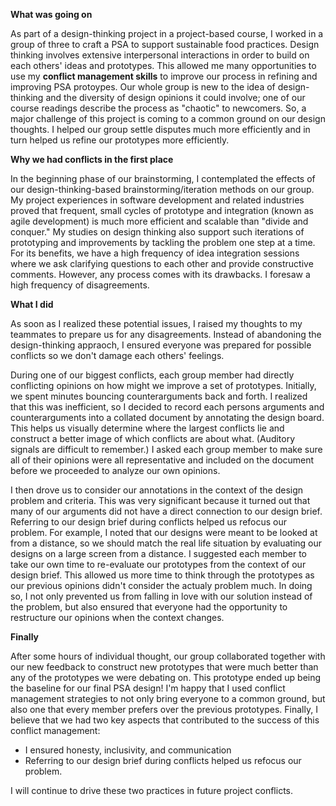 **What was going on**

As part of a design-thinking project in a project-based course, I worked in a group of three to craft a PSA to support sustainable food practices. Design thinking involves extensive interpersonal interactions in order to build on each others' ideas and prototypes. This allowed me many opportunities to use my **conflict management skills** to improve our process in refining and improving PSA protoypes. Our whole group is new to the idea of design-thinking and the diversity of design opinions it could involve; one of our course readings describe the process as "chaotic" to newcomers. So, a major challenge of this project is coming to a common ground on our design thoughts. I helped our group settle disputes much more efficiently and in turn helped us refine our prototypes more efficiently.

**Why we had conflicts in the first place**

In the beginning phase of our brainstorming, I contemplated the effects of our design-thinking-based brainstorming/iteration methods on our group. My project experiences in software development and related industries proved that frequent, small cycles of prototype and integration (known as agile development) is much more efficient and scalable than "divide and conquer." My studies on design thinking also support such iterations of prototyping and improvements by tackling the problem one step at a time. For its benefits, we have a high frequency of idea integration sessions where we ask clarifying questions to each other and provide constructive comments. However, any process comes with its drawbacks. I foresaw a high frequency of disagreements. 

**What I did**

As soon as I realized these potential issues, I raised my thoughts to my teammates to prepare us for any disagreements. Instead of abandoning the design-thinking appraoch, I ensured everyone was prepared for possible conflicts so we don't damage each others' feelings.

During one of our biggest conflicts, each group member had directly conflicting opinions on how might we improve a set of prototypes. Initially, we spent minutes bouncing counterarguments back and forth. I realized that this was inefficient, so I decided to record each persons arguments and counterarguments into a collated document by annotating the design board. This helps us visually determine where the largest conflicts lie and construct a better image of which conflicts are about what. (Auditory signals are difficult to remember.) I asked each group member to make sure all of their opinions were all representative and included on the document before we proceeded to analyze our own opinions. 

I then drove us to consider our annotations in the context of the design problem and criteria. This was very significant because it turned out that many of our arguments did not have a direct connection to our design brief. Referring to our design brief during conflicts helped us refocus our problem. For example, I noted that our designs were meant to be looked at from a distance, so we should match the real life situation by evaluating our designs on a large screen from a distance. I suggested each member to take our own time to re-evaluate our prototypes from the context of our design brief. This allowed us more time to think through the prototypes as our previous opinions didn't consider the actualy problem much. In doing so, I not only prevented us from falling in love with our solution instead of the problem, but also ensured that everyone had the opportunity to restructure our opinions when the context changes.

**Finally**

After some hours of individual thought, our group collaborated together with our new feedback to construct new prototypes that were much better than any of the prototypes we were debating on. This prototype ended up being the baseline for our final PSA design! I'm happy that I used conflict management strategies to not only bring everyone to a common ground, but also one that every member prefers over the previous prototypes. Finally, I believe that we had two key aspects that contributed to the success of this conflict management:
- I ensured honesty, inclusivity, and communication
- Referring to our design brief during conflicts helped us refocus our problem.

I will continue to drive these two practices in future project conflicts.